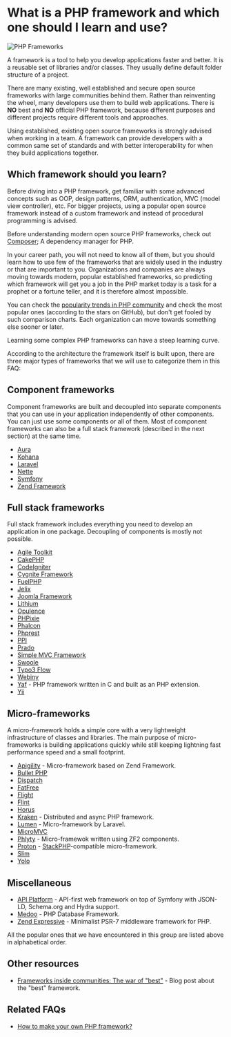 # What is a PHP framework and which one should I learn and use?

![PHP Frameworks](https://raw.githubusercontent.com/php-earth/PHP.earth/master/assets/images/frameworks/phptools.jpg "PHP Frameworks")

A framework is a tool to help you develop applications faster and better. It
is a reusable set of libraries and/or classes. They usually define default
folder structure of a project.

There are many existing, well established and secure open source frameworks
with large communities behind them. Rather than reinventing the wheel, many
developers use them to build web applications. There is **NO** best and **NO**
official PHP framework, because different purposes and different projects
require different tools and approaches.

Using established, existing open source frameworks is strongly advised when
working in a team. A framework can provide developers with a common same set of
standards and with better interoperability for when they build applications
together.

## Which framework should you learn?

Before diving into a PHP framework, get familiar with some advanced concepts
such as OOP, design patterns, ORM, authentication, MVC (model view controller),
etc. For bigger projects, using a popular open source framework instead of a
custom framework and instead of procedural programming is advised.

Before understanding modern open source PHP frameworks, check out
[Composer](https://getcomposer.org/); A dependency manager for PHP.

In your career path, you will not need to know all of them, but you should
learn how to use few of the frameworks that are widely used in the industry or
that are important to you. Organizations and companies are always moving
towards modern, popular established frameworks, so predicting which framework
will get you a job in the PHP market today is a task for a prophet or a fortune
teller, and it is therefore almost impossible.

You can check the [popularity trends in PHP community](http://phptrends.com/top)
and check the most popular ones (according to the stars on GitHub), but don't
get fooled by such comparison charts. Each organization can move towards
something else sooner or later.

Learning some complex PHP frameworks can have a steep learning curve.

According to the architecture the framework itself is built upon, there are
three major types of frameworks that we will use to categorize them in this
FAQ:

## Component frameworks

Component frameworks are built and decoupled into separate components that you
can use in your application independently of other components. You can just use
some components or all of them. Most of component frameworks can also be a full
stack framework (described in the next section) at the same time.

* [Aura](http://auraphp.github.com/)
* [Kohana](http://kohanaframework.org/)
* [Laravel](http://laravel.com/)
* [Nette](http://nette.org/en/)
* [Symfony](http://symfony.com)
* [Zend Framework](http://framework.zend.com)

## Full stack frameworks

Full stack framework includes everything you need to develop an application in
one package. Decoupling of components is mostly not possible.

* [Agile Toolkit](http://agiletoolkit.org/)
* [CakePHP](http://cakephp.org/)
* [CodeIgniter](https://ellislab.com/codeigniter)
* [Cygnite Framework](http://www.cygniteframework.com/)
* [FuelPHP](http://fuelphp.com/)
* [Jelix](http://jelix.org/)
* [Joomla Framework](http://framework.joomla.org/)
* [Lithium](http://li3.me)
* [Opulence](https://www.opulencephp.com/)
* [PHPixie](http://phpixie.com/)
* [Phalcon](http://phalconphp.com/)
* [Phprest](http://phprest.com)
* [PPI](http://www.ppi.io/)
* [Prado](http://www.pradoframework.net/)
* [Simple MVC Framework](http://simplemvcframework.com/)
* [Swoole](https://github.com/swoole/framework)
* [Typo3 Flow](http://flow.typo3.org/)
* [Webiny](http://www.webiny.com/)
* [Yaf](http://yafdev.com/) - PHP framework written in C and built as an PHP
  extension.
* [Yii](http://www.yiiframework.com/)

## Micro-frameworks

A micro-framework holds a simple core with a very lightweight infrastructure of
classes and libraries. The main purpose of micro-frameworks is building
applications quickly while still keeping lightning fast performance speed and a
small footprint.

* [Apigility](https://apigility.org) - Micro-framework based on Zend Framework.
* [Bullet PHP](https://github.com/vlucas/bulletphp)
* [Dispatch](https://github.com/noodlehaus/dispatch)
* [FatFree](https://github.com/bcosca/fatfree)
* [Flight](http://flightphp.com/)
* [Flint](https://github.com/flint)
* [Horus](http://alash3al.github.io/Horus/)
* [Kraken](http://kraken-php.com) - Distributed and async PHP framework.
* [Lumen](http://lumen.laravel.com/) - Micro-framework by Laravel.
* [MicroMVC](https://github.com/Xeoncross/micromvc)
* [Phlyty](https://github.com/phly) - Micro-framewok written using ZF2
  components.
* [Proton](https://github.com/alexbilbie/Proton) -
  [StackPHP](http://stackphp.com/)-compatible micro-framework.
* [Slim](http://www.slimframework.com/)
* [Yolo](https://yolophp.computer/)

## Miscellaneous

* [API Platform](https://api-platform.com/) - API-first web framework on top
  of Symfony with JSON-LD, Schema.org and Hydra support.
* [Medoo](https://medoo.in) - PHP Database Framework.
* [Zend Expressive](https://github.com/zendframework/zend-expressive) -
  Minimalist PSR-7 middleware framework for PHP.

All the popular ones that we have encountered in this group are listed above in
alphabetical order.

## Other resources

* [Frameworks inside communities: The war of "best"](http://the-phlog.tumblr.com/post/130568645755/frameworks-inside-communities-the-war-of-best) -
  Blog post about the "best" framework.

## Related FAQs

* [How to make your own PHP framework?](/frameworks/create-your-own-framework.md)
